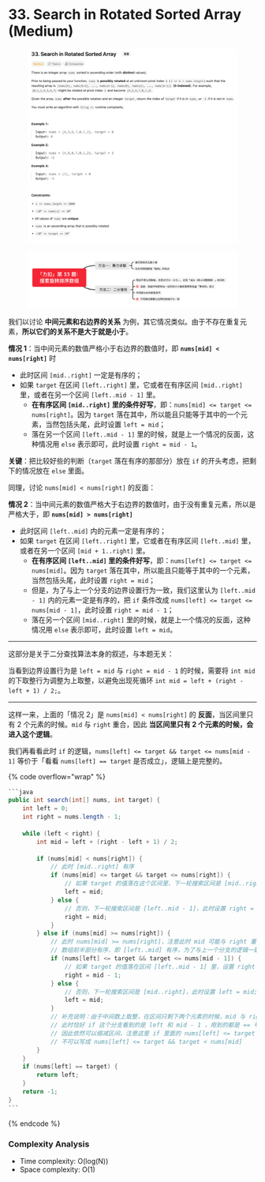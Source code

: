 # 33. Search in Rotated Sorted Array (Medium)

<figure><img src="../../../.gitbook/assets/image (26) (1) (1).png" alt=""><figcaption></figcaption></figure>

<figure><img src="../../../.gitbook/assets/image (28) (1) (1).png" alt=""><figcaption></figcaption></figure>

我们以讨论 **中间元素和右边界的关系** 为例，其它情况类似。由于不存在重复元素，**所以它们的关系不是大于就是小于**。

**情况 1**：当中间元素的数值严格小于右边界的数值时，即 **`nums[mid] < nums[right]`** 时

* 此时区间 `[mid..right]` 一定是有序的；
* 如果 `target` 在区间 `[left..right]` 里，它或者在有序区间 `[mid..right]` 里，或者在另一个区间 `[left..mid - 1]` 里。
  * **在有序区间 `[mid..right]` 里的条件好写**，即：`nums[mid] <= target <= nums[right]`。因为 `target` 落在其中，所以能且只能等于其中的一个元素，当然包括头尾，此时设置 `left = mid`；
  * 落在另一个区间 `[left..mid - 1]` 里的时候，就是上一个情况的反面，这种情况用 `else` 表示即可，此时设置 `right = mid - 1`。

**关键**：把比较好些的判断（`target` 落在有序的那部分）放在 `if` 的开头考虑，把剩下的情况放在 `else` 里面。

同理，讨论 `nums[mid] < nums[right]` 的反面：

**情况 2**：当中间元素的数值严格大于右边界的数值时，由于没有重复元素，所以是严格大于，即 **`nums[mid] > nums[right]`**

* 此时区间 `[left..mid]` 内的元素一定是有序的；
* 如果 `target` 在区间 `[left..right]` 里，它或者在有序区间 `[left..mid]` 里，或者在另一个区间 `[mid + 1..right]` 里。
  * **在有序区间 `[left..mid]` 里的条件好写**，即：`nums[left] <= target <= nums[mid]`。因为 `target` 落在其中，所以能且只能等于其中的一个元素，当然包括头尾，此时设置 `right = mid`；
  * 但是，为了与上一个分支的边界设置行为一致，我们这里认为 `[left..mid - 1]` 内的元素一定是有序的，把 `if` 条件改成 `nums[left] <= target <= nums[mid - 1]`，此时设置 `right = mid - 1`；
  * 落在另一个区间 `[mid..right]` 里的时候，就是上一个情况的反面，这种情况用 `else` 表示即可，此时设置 `left = mid`。

***

这部分是关于二分查找算法本身的叙述，与本题无关：

当看到边界设置行为是 `left = mid` 与 `right = mid - 1` 的时候，需要将 `int mid` 的下取整行为调整为上取整，以避免出现死循环 `int mid = left + (right - left + 1) / 2;`。

***

这样一来，上面的「情况 2」是 `nums[mid] < nums[right]` 的 **反面**，当区间里只有 2 个元素的时候。`mid` 与 `right` 重合，因此 **当区间里只有 2 个元素的时候，会进入这个逻辑**。

我们再看看此时 `if` 的逻辑，`nums[left] <= target && target <= nums[mid - 1]` 等价于「看看 `nums[left] == target` 是否成立」，逻辑上是完整的。



{% code overflow="wrap" %}
````java
```java
public int search(int[] nums, int target) {
    int left = 0;
    int right = nums.length - 1;

    while (left < right) {
        int mid = left + (right - left + 1) / 2;
        
        if (nums[mid] < nums[right]) { 
            // 此时 [mid..right] 有序
            if (nums[mid] <= target && target <= nums[right]) {
                // 如果 target 的值落在这个区间里，下一轮搜索区间是 [mid..right]，此时设置 left = mid;
                left = mid;
            } else { 
                // 否则，下一轮搜索区间是 [left..mid - 1]，此时设置 right = mid - 1;
                right = mid;
            }
        } else if (nums[mid] >= nums[right]) { 
            // 此时 nums[mid] >= nums[right]，注意此时 mid 可能与 right 重合
            // 数组前半部分有序，即 [left..mid] 有序，为了与上一个分支的逻辑一致，认为 [left..mid - 1] 有序
            if (nums[left] <= target && target <= nums[mid - 1]) {
                // 如果 target 的值落在区间 [left..mid - 1] 里，设置 right = mid - 1;
                right = mid - 1;
            } else {
                // 否则，下一轮搜索区间是 [mid..right]，此时设置 left = mid;
                left = mid;
            }
            // 补充说明：由于中间数上取整，在区间只剩下两个元素的时候，mid 与 right 重合，逻辑走到 else 分支里
            // 此时恰好 if 这个分支看到的是 left 和 mid - 1 ，用到的都是 == 号，等价于判断 nums[left] == target
            // 因此依然可以缩减区间，注意这里 if 里面的 nums[left] <= target && target <= nums[mid - 1] ，
            // 不可以写成 nums[left] <= target && target < nums[mid]
        }
    }
    if (nums[left] == target) {
        return left;
    }
    return -1;
}
```
````
{% endcode %}

### Complexity Analysis

* Time complexity: O(log(N))
* Space complexity: O(1)
